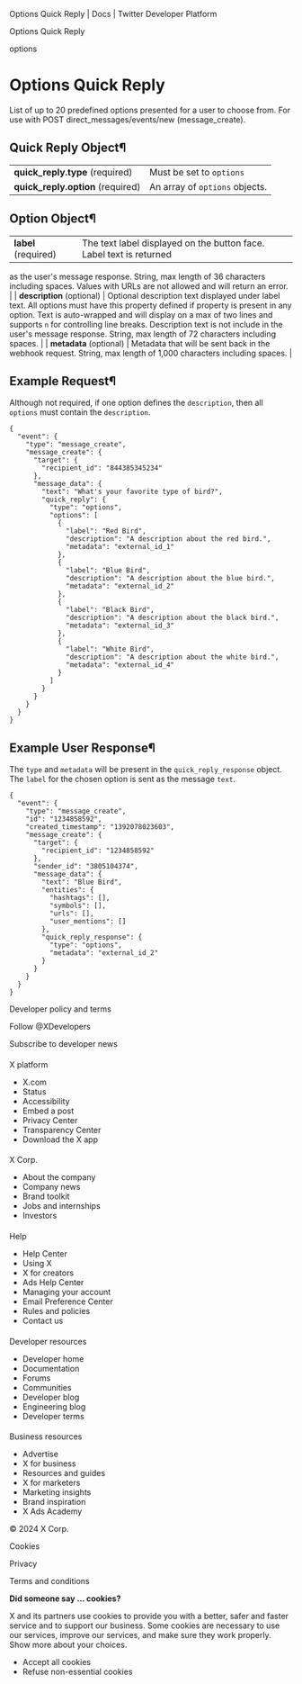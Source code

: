 



Options Quick Reply | Docs | Twitter Developer Platform 





































































































Options Quick Reply



options

Options Quick Reply
===================




List of up to 20 predefined options presented for a user to choose
from. For use with POST
direct\_messages/events/new (message\_create).


Quick Reply Object¶
-------------------




|  |  |
| --- | --- |
| **quick\_reply.type** (required) | Must be set to `options` |
| **quick\_reply.option** (required) | An array of `options` objects. |


Option Object¶
--------------




|  |  |
| --- | --- |
| **label** (required) | The text label displayed on the button face. Label text is returned
as the user's message response. String, max length of 36 characters
including spaces. Values with URLs are not allowed and will return an
error. |
| **description** (optional) | Optional description text displayed under label text. All options
must have this property defined if property is present in any option.
Text is auto-wrapped and will display on a max of two lines and supports
`n` for controlling line breaks. Description text is not
include in the user's message response. String, max length of 72
characters including spaces. |
| **metadata** (optional) | Metadata that will be sent back in the webhook request. String, max
length of 1,000 characters including spaces. |


Example Request¶
----------------


Although not required, if one option defines the
`description`, then all `options` must contain the
`description`.



```
{
  "event": {
    "type": "message_create",
    "message_create": {
      "target": {
        "recipient_id": "844385345234"
      },
      "message_data": {
        "text": "What's your favorite type of bird?",
        "quick_reply": {
          "type": "options",
          "options": [
            {
              "label": "Red Bird",
              "description": "A description about the red bird.",
              "metadata": "external_id_1"
            },
            {
              "label": "Blue Bird",
              "description": "A description about the blue bird.",
              "metadata": "external_id_2"
            },
            {
              "label": "Black Bird",
              "description": "A description about the black bird.",
              "metadata": "external_id_3"
            },
            {
              "label": "White Bird",
              "description": "A description about the white bird.",
              "metadata": "external_id_4"
            }
          ]
        }
      }
    }
  }
}
```

Example User Response¶
----------------------


The `type` and `metadata` will be present in
the `quick_reply_response` object. The `label` for
the chosen option is sent as the message `text`.



```
{
  "event": {
    "type": "message_create",
    "id": "1234858592",
    "created_timestamp": "1392078023603",
    "message_create": {
      "target": {
        "recipient_id": "1234858592"
      },
      "sender_id": "3805104374",
      "message_data": {
        "text": "Blue Bird",
        "entities": {
          "hashtags": [],
          "symbols": [],
          "urls": [],
          "user_mentions": []
        },
        "quick_reply_response": {
          "type": "options",
          "metadata": "external_id_2"
        }
      }
    }
  }
}
```


















Developer policy and terms


Follow @XDevelopers


Subscribe to developer news












#### 
 X platform


* X.com
* Status
* Accessibility
* Embed a post
* Privacy Center
* Transparency Center
* Download the X app




#### 
 X Corp.


* About the company
* Company news
* Brand toolkit
* Jobs and internships
* Investors




#### 
 Help


* Help Center
* Using X
* X for creators
* Ads Help Center
* Managing your account
* Email Preference Center
* Rules and policies
* Contact us




#### 
 Developer resources


* Developer home
* Documentation
* Forums
* Communities
* Developer blog
* Engineering blog
* Developer terms




#### 
 Business resources


* Advertise
* X for business
* Resources and guides
* X for marketers
* Marketing insights
* Brand inspiration
* X Ads Academy









 © 2024 X Corp.
 


Cookies


Privacy


Terms and conditions






















**Did someone say … cookies?**  
  


 X and its partners use cookies to provide you with a better, safer and
 faster service and to support our business. Some cookies are necessary to use
 our services, improve our services, and make sure they work properly.
 Show more about your choices.


 




* Accept all cookies
* Refuse non-essential cookies















